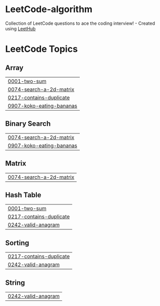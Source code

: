 # LeetCode-algorithm
Collection of LeetCode questions to ace the coding interview! - Created using [LeetHub](https://github.com/QasimWani/LeetHub)

<!---LeetCode Topics Start-->
# LeetCode Topics
## Array
|  |
| ------- |
| [0001-two-sum](https://github.com/96limshyun/LeetCode-algorithm/tree/master/0001-two-sum) |
| [0074-search-a-2d-matrix](https://github.com/96limshyun/LeetCode-algorithm/tree/master/0074-search-a-2d-matrix) |
| [0217-contains-duplicate](https://github.com/96limshyun/LeetCode-algorithm/tree/master/0217-contains-duplicate) |
| [0907-koko-eating-bananas](https://github.com/96limshyun/LeetCode-algorithm/tree/master/0907-koko-eating-bananas) |
## Binary Search
|  |
| ------- |
| [0074-search-a-2d-matrix](https://github.com/96limshyun/LeetCode-algorithm/tree/master/0074-search-a-2d-matrix) |
| [0907-koko-eating-bananas](https://github.com/96limshyun/LeetCode-algorithm/tree/master/0907-koko-eating-bananas) |
## Matrix
|  |
| ------- |
| [0074-search-a-2d-matrix](https://github.com/96limshyun/LeetCode-algorithm/tree/master/0074-search-a-2d-matrix) |
## Hash Table
|  |
| ------- |
| [0001-two-sum](https://github.com/96limshyun/LeetCode-algorithm/tree/master/0001-two-sum) |
| [0217-contains-duplicate](https://github.com/96limshyun/LeetCode-algorithm/tree/master/0217-contains-duplicate) |
| [0242-valid-anagram](https://github.com/96limshyun/LeetCode-algorithm/tree/master/0242-valid-anagram) |
## Sorting
|  |
| ------- |
| [0217-contains-duplicate](https://github.com/96limshyun/LeetCode-algorithm/tree/master/0217-contains-duplicate) |
| [0242-valid-anagram](https://github.com/96limshyun/LeetCode-algorithm/tree/master/0242-valid-anagram) |
## String
|  |
| ------- |
| [0242-valid-anagram](https://github.com/96limshyun/LeetCode-algorithm/tree/master/0242-valid-anagram) |
<!---LeetCode Topics End-->